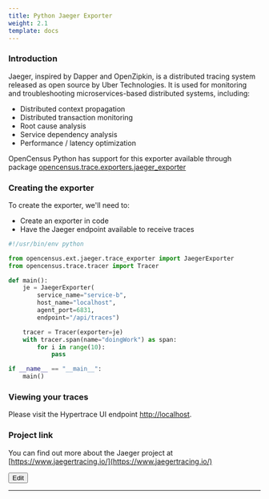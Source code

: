 ```yaml
---
title: Python Jaeger Exporter
weight: 2.1
template: docs
---
```

### Introduction
Jaeger, inspired by Dapper and OpenZipkin, is a distributed tracing system released as open source by Uber Technologies.
It is used for monitoring and troubleshooting microservices-based distributed systems, including:

* Distributed context propagation
* Distributed transaction monitoring
* Root cause analysis
* Service dependency analysis
* Performance / latency optimization

OpenCensus Python has support for this exporter available through package [opencensus.trace.exporters.jaeger_exporter](https://github.com/census-instrumentation/opencensus-python/blob/master/opencensus/trace/exporters/jaeger_exporter.py)



### Creating the exporter
To create the exporter, we'll need to:

* Create an exporter in code
* Have the Jaeger endpoint available to receive traces
 
```python
#!/usr/bin/env python

from opencensus.ext.jaeger.trace_exporter import JaegerExporter
from opencensus.trace.tracer import Tracer

def main():
    je = JaegerExporter(
        service_name="service-b",
        host_name="localhost",
        agent_port=6831,
        endpoint="/api/traces")

    tracer = Tracer(exporter=je)
    with tracer.span(name="doingWork") as span:
        for i in range(10):
            pass

if __name__ == "__main__":
    main()
```
 
### Viewing your traces
Please visit the Hypertrace UI endpoint [http://localhost](http://localhost).

### Project link
You can find out more about the Jaeger project at [https://www.jaegertracing.io/](https://www.jaegertracing.io/)


<a href="https://github.com/hypertrace/hypertrace-docs-website/tree/master/src/pages/docs/go/py-jaeger.md">
<button type="button">Edit</button></a>

***
